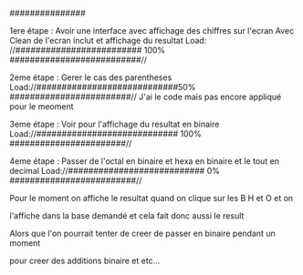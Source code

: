 ###############



1ere étape : Avoir une interface avec affichage des chiffres sur l'ecran 
Avec Clean de l'ecran inclut et affichage du resultat
Load: //######################### 100% ##########################//

2eme étape : Gerer le cas des parentheses 
Load://############################50% ########################//
J'ai le code mais pas encore appliqué pour le meoment 

3eme étape : Voir pour l'affichage du resultat en binaire 
Load://############################ 100% #######################//

4eme étape : Passer de l'octal en binaire et hexa en binaire et le tout en decimal
Load://########################### 0% #########################//

Pour le moment on affiche le resultat quand on clique sur les B H et O et on

l'affiche dans la base demandé et cela fait donc aussi le result 

Alors que l'on pourrait tenter de creer de passer en binaire pendant un moment

pour creer des additions binaire et etc...